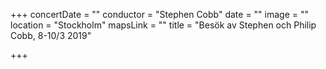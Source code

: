 +++
concertDate = ""
conductor = "Stephen Cobb"
date = ""
image = ""
location = "Stockholm"
mapsLink = ""
title = "Besök av Stephen och Philip Cobb, 8-10/3 2019"

+++
